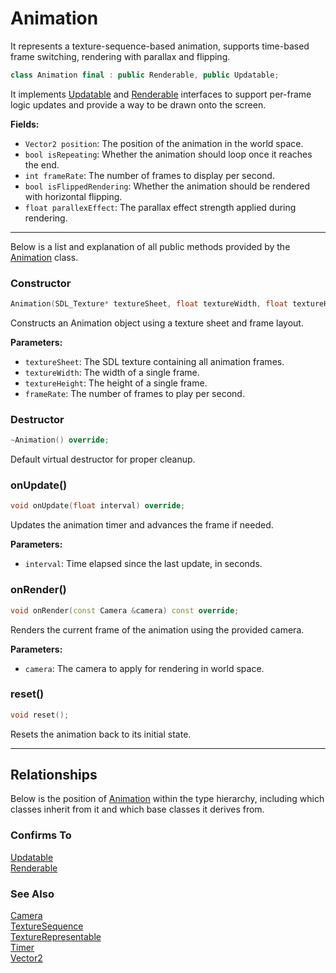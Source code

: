 # Animation

It represents a texture-sequence-based animation, 
supports time-based frame switching, rendering
with parallax and flipping.

```c++
class Animation final : public Renderable, public Updatable;
```

It implements [Updatable](Updatable.md) and [Renderable](Renderable.md) interfaces
to support per-frame logic updates and
provide a way to be drawn onto the screen.

**Fields:**
- `Vector2 position`: The position of the animation in the world space.
- `bool isRepeating`: Whether the animation should loop once it reaches the end.
- `int frameRate`: The number of frames to display per second.
- `bool isFlippedRendering`: Whether the animation should be rendered with horizontal flipping.
- `float parallexEffect`: The parallax effect strength applied during rendering.

---

Below is a list and explanation of all public methods
provided by the [Animation](Animation.md) class.

### Constructor

```c++
Animation(SDL_Texture* textureSheet, float textureWidth, float textureHeight, int frameRate);
```

Constructs an Animation object using a texture sheet and frame layout.

**Parameters:**
- `textureSheet`: The SDL texture containing all animation frames.
- `textureWidth`: The width of a single frame.
- `textureHeight`: The height of a single frame.
- `frameRate`: The number of frames to play per second.

### Destructor

```c++
~Animation() override;
```

Default virtual destructor for proper cleanup.

### onUpdate()

```c++
void onUpdate(float interval) override;
```

Updates the animation timer and advances the frame if needed.

**Parameters:**
- `interval`: Time elapsed since the last update, in seconds.

### onRender()

```c++
void onRender(const Camera &camera) const override;
```

Renders the current frame of the animation using the provided camera.

**Parameters:**
- `camera`: The camera to apply for rendering in world space.

### reset()

```c++
void reset();
```

Resets the animation back to its initial state.

---

## Relationships
Below is the position of [Animation](Animation.md)
within the type hierarchy, including which classes inherit
from it and which base classes it derives from.

### Confirms To
[Updatable](Updatable.md) <br>
[Renderable](Renderable.md)

### See Also
[Camera](Camera.md) <br>
[TextureSequence](TextureSequence.md) <br>
[TextureRepresentable](TextureRepresentable.md) <br>
[Timer](Timer.md) <br>
[Vector2](Vector2.md)